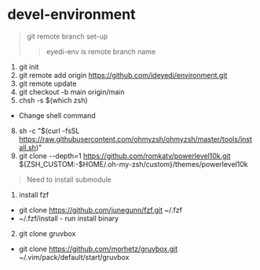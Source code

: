 # devel-environment    

> git remote branch set-up
>> eyedi-env is remote branch name

1. git init 
2. git remote add origin https://github.com/ideyedi/environment.git   
3. git remote update   
4. git checkout -b main origin/main
5. chsh -s $(which zsh)
- Change shell command

8. sh -c "$(curl -fsSL https://raw.githubusercontent.com/ohmyzsh/ohmyzsh/master/tools/install.sh)"
9. git clone --depth=1 https://github.com/romkatv/powerlevel10k.git ${ZSH_CUSTOM:-$HOME/.oh-my-zsh/custom}/themes/powerlevel10k

> Need to install submodule   
1. install fzf
- git clone https://github.com/junegunn/fzf.git ~/.fzf
- ~/.fzf/install   - run install binary

2. git clone gruvbox
- git clone https://github.com/morhetz/gruvbox.git ~/.vim/pack/default/start/gruvbox
